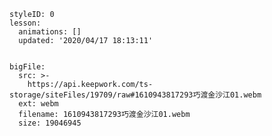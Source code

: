 
<style>
  .markdown-body hr {
    height: 1px;
  }
</style>





```@Lesson
styleID: 0
lesson:
  animations: []
  updated: '2020/04/17 18:13:11'

```


```@BigFile

bigFile:
  src: >-
    https://api.keepwork.com/ts-storage/siteFiles/19709/raw#1610943817293巧渡金沙江01.webm
  ext: webm
  filename: 1610943817293巧渡金沙江01.webm
  size: 19046945
          
```